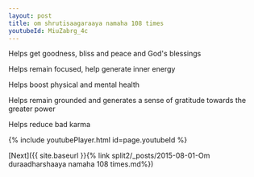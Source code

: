 ```yaml
---
layout: post
title: om shrutisaagaraaya namaha 108 times
youtubeId: MiuZabrg_4c
---
```

 
 
Helps get goodness, bliss and peace and God's blessings
 
Helps remain focused, help generate inner energy 
 
Helps boost physical and mental health 
 
Helps remain grounded and generates a sense of gratitude towards the greater power 
 
Helps reduce bad karma
 
 
 
 


{% include youtubePlayer.html id=page.youtubeId %}
 
[Next]({{ site.baseurl }}{% link  split2/_posts/2015-08-01-Om duraadharshaaya namaha 108 times.md%})
 
